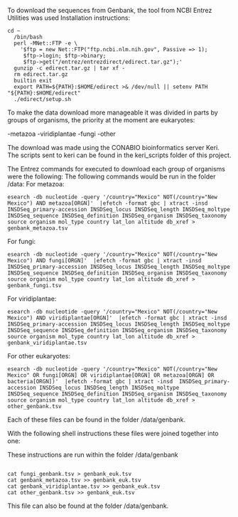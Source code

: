 To download the sequences from Genbank, the tool from NCBI Entrez Utilities was used
Installation instructions:
```
cd ~
  /bin/bash
  perl -MNet::FTP -e \
    '$ftp = new Net::FTP("ftp.ncbi.nlm.nih.gov", Passive => 1);
     $ftp->login; $ftp->binary;
     $ftp->get("/entrez/entrezdirect/edirect.tar.gz");'
  gunzip -c edirect.tar.gz | tar xf -
  rm edirect.tar.gz
  builtin exit
  export PATH=${PATH}:$HOME/edirect >& /dev/null || setenv PATH "${PATH}:$HOME/edirect"
  ./edirect/setup.sh
```

To make the data download more manageable it was divided in parts by groups of organisms, the priority at the moment are eukaryotes:

-metazoa
-viridiplantae
-fungi
-other

The download was made using the CONABIO bioinformatics server Keri. The scripts sent to keri can be found in the keri_scripts folder of this project.

The Entrez commands for executed to download each group of organisms were the following:
The following commands would be run in the folder /data:
For metazoa:
```
esearch -db nucleotide -query '/country="Mexico" NOT(/country="New Mexico") AND metazoa[ORGN]'  |efetch -format gbc | xtract -insd  INSDSeq_primary-accession INSDSeq_locus INSDSeq_length INSDSeq_moltype INSDSeq_sequence INSDSeq_definition INSDSeq_organism INSDSeq_taxonomy source organism mol_type country lat_lon altitude db_xref > genbank_metazoa.tsv
```

For fungi:

```
esearch -db nucleotide -query '/country="Mexico" NOT(/country="New Mexico") AND fungi[ORGN]'  |efetch -format gbc | xtract -insd  INSDSeq_primary-accession INSDSeq_locus INSDSeq_length INSDSeq_moltype INSDSeq_sequence INSDSeq_definition INSDSeq_organism INSDSeq_taxonomy source organism mol_type country lat_lon altitude db_xref > genbank_fungi.tsv
```

For viridiplantae:
```
esearch -db nucleotide -query '/country="Mexico" NOT(/country="New Mexico") AND viridiplantae[ORGN]'  |efetch -format gbc | xtract -insd  INSDSeq_primary-accession INSDSeq_locus INSDSeq_length INSDSeq_moltype INSDSeq_sequence INSDSeq_definition INSDSeq_organism INSDSeq_taxonomy source organism mol_type country lat_lon altitude db_xref > genbank_viridiplantae.tsv
```

For other eukaryotes:
```
esearch -db nucleotide -query '/country="Mexico" NOT(/country="New Mexico" OR fungi[ORGN] OR viridiplantae[ORGN] OR metazoa[ORGN] OR bacteria[ORGN])'  |efetch -format gbc | xtract -insd  INSDSeq_primary-accession INSDSeq_locus INSDSeq_length INSDSeq_moltype INSDSeq_sequence INSDSeq_definition INSDSeq_organism INSDSeq_taxonomy source organism mol_type country lat_lon altitude db_xref > other_genbank.tsv
```

Each of these files can be found in the folder /data/genbank.

With  the following shell instructions these files were joined together into one:

These instructions are run within the folder /data/genbank
```
 
cat fungi_genbank.tsv > genbank_euk.tsv
cat genbank_metazoa.tsv >> genbank_euk.tsv
cat genbank_viridiplantae.tsv >> genbank_euk.tsv
cat other_genbank.tsv >> genbank_euk.tsv

```

This file can also be found at the folder /data/genbank.

